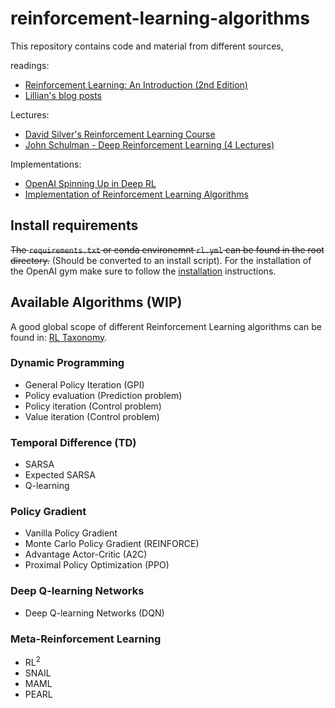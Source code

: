 # reinforcement-learning-algorithms
This repository contains code and material from different sources,

readings:
* [Reinforcement Learning: An Introduction (2nd Edition)](http://incompleteideas.net/book/RLbook2018.pdf)
* [Lillian's blog posts](https://lilianweng.github.io/lil-log/)

Lectures:
* [David Silver's Reinforcement Learning Course](http://www0.cs.ucl.ac.uk/staff/d.silver/web/Teaching.html)
* [John Schulman - Deep Reinforcement Learning (4 Lectures)](https://www.youtube.com/playlist?list=PLjKEIQlKCTZYN3CYBlj8r58SbNorobqcp)

Implementations:
* [OpenAI Spinning Up in Deep RL](https://spinningup.openai.com/en/latest/index.html)
* [Implementation of Reinforcement Learning Algorithms](https://github.com/dennybritz/reinforcement-learning)

## Install requirements
~~The `requirements.txt` or conda environemnt `rl.yml` can be found in the root directory.~~ (Should be converted to an install script). For the installation of the OpenAI gym make sure to follow the [installation](https://github.com/openai/gym#installation) instructions.

## Available Algorithms (WIP)
A good global scope of different Reinforcement Learning algorithms can be found in: [RL Taxonomy](https://github.com/bennylp/RL-Taxonomy).


### Dynamic Programming
- General Policy Iteration (GPI)
- Policy evaluation (Prediction problem)
- Policy iteration (Control problem)
- Value iteration (Control problem)

###  Temporal Difference (TD)
- SARSA
- Expected SARSA
- Q-learning

### Policy Gradient 
- Vanilla Policy Gradient 
- Monte Carlo Policy Gradient (REINFORCE)
- Advantage Actor-Critic (A2C)
- Proximal Policy Optimization (PPO)

### Deep Q-learning Networks
- Deep Q-learning Networks (DQN)

### Meta-Reinforcement Learning
- RL$^2$
- SNAIL
- MAML
- PEARL 


